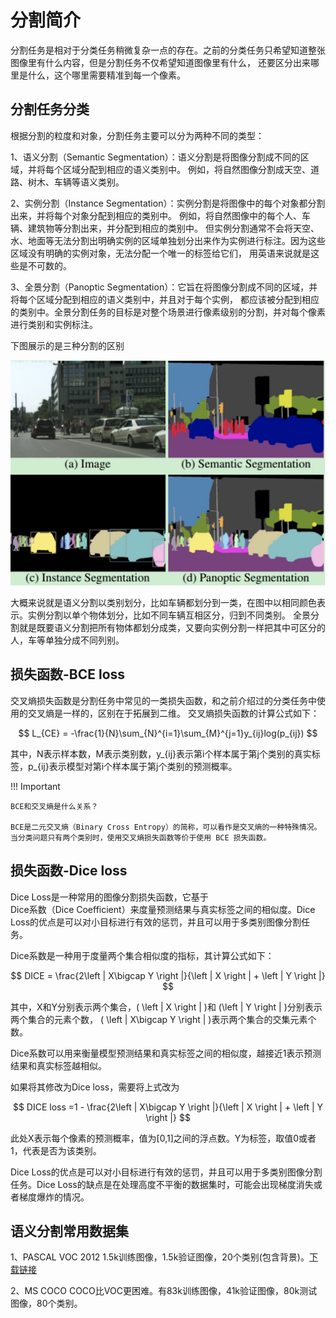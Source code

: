 # 分割简介

分割任务是相对于分类任务稍微复杂一点的存在。之前的分类任务只希望知道整张图像里有什么内容，但是分割任务不仅希望知道图像里有什么，
还要区分出来哪里是什么，这个哪里需要精准到每一个像素。

## 分割任务分类

根据分割的粒度和对象，分割任务主要可以分为两种不同的类型：

1、<def>语义分割（Semantic Segmentation）</def>：语义分割是将图像分割成不同的区域，并将每个区域分配到相应的语义类别中。
例如，将自然图像分割成天空、道路、树木、车辆等语义类别。

2、<def>实例分割（Instance Segmentation）</def>：实例分割是将图像中的每个对象都分割出来，并将每个对象分配到相应的类别中。
例如，将自然图像中的每个人、车辆、建筑物等分割出来，并分配到相应的类别中。
但实例分割通常不会将天空、水、地面等无法分割出明确实例的区域单独划分出来作为实例进行标注。因为这些区域没有明确的实例对象，无法分配一个唯一的标签给它们，
用英语来说就是这些是不可数的。

3、<def>全景分割（Panoptic Segmentation）</def>：它旨在将图像分割成不同的区域，并将每个区域分配到相应的语义类别中，并且对于每个实例，
都应该被分配到相应的类别中。全景分割任务的目标是对整个场景进行像素级别的分割，并对每个像素进行类别和实例标注。

下图展示的是三种分割的区别

![](../img/04/01/segclass.png)

大概来说就是语义分割以类别划分，比如车辆都划分到一类，在图中以相同颜色表示。实例分割以单个物体划分，比如不同车辆互相区分，归到不同类别。
全景分割就是既要语义分割把所有物体都划分成类，又要向实例分割一样把其中可区分的人，车等单独分成不同列别。


## 损失函数-BCE loss
交叉熵损失函数是分割任务中常见的一类损失函数，和之前介绍过的分类任务中使用的<def>交叉熵</def>是一样的，区别在于拓展到二维。
交叉熵损失函数的计算公式如下：

$$ L_{CE} = -\frac{1}{N}\sum_{N}^{i=1}\sum_{M}^{j=1}y_{ij}log(p_{ij}) $$

其中，N表示样本数，M表示类别数，y_{ij}表示第i个样本属于第j个类别的真实标签，p_{ij}表示模型对第i个样本属于第j个类别的预测概率。

!!! Important

    BCE和交叉熵是什么关系？

    BCE是二元交叉熵（Binary Cross Entropy）的简称，可以看作是交叉熵的一种特殊情况。当分类问题只有两个类别时，使用交叉熵损失函数等价于使用 BCE 损失函数。

## 损失函数-Dice loss

<def>Dice Loss</def>是一种常用的图像分割损失函数，它基于<def>Dice系数（Dice Coefficient）</def>来度量预测结果与真实标签之间的相似度。Dice Loss的优点是可以对小目标进行有效的惩罚，并且可以用于多类别图像分割任务。

Dice系数是一种用于度量两个集合相似度的指标，其计算公式如下：

$$ DICE = \frac{2\left | X\bigcap Y \right |}{\left | X \right | + \left | Y \right |} $$

其中，X和Y分别表示两个集合，\( \left | X \right | \)和 \(\left | Y \right | \)分别表示两个集合的元素个数，
\( \left | X\bigcap Y \right | \)表示两个集合的交集元素个数。

Dice系数可以用来衡量模型预测结果和真实标签之间的相似度，越接近1表示预测结果和真实标签越相似。

如果将其修改为Dice loss，需要将上式改为

$$ DICE loss =1 -  \frac{2\left | X\bigcap Y \right |}{\left | X \right | + \left | Y \right |} $$

此处X表示每个像素的预测概率，值为[0,1]之间的浮点数。Y为标签，取值0或者1，代表是否为该类别。

Dice Loss的优点是可以对小目标进行有效的惩罚，并且可以用于多类别图像分割任务。Dice Loss的缺点是在处理高度不平衡的数据集时，可能会出现梯度消失或者梯度爆炸的情况。

## 语义分割常用数据集

1、PASCAL VOC 2012 1.5k训练图像，1.5k验证图像，20个类别(包含背景)。[下载链接](http://host.robots.ox.ac.uk/pascal/VOC/voc2012/)

2、MS COCO COCO比VOC更困难。有83k训练图像，41k验证图像，80k测试图像，80个类别。


